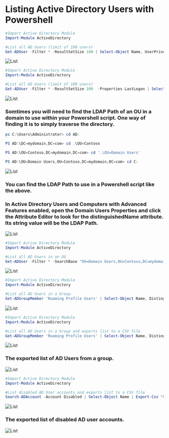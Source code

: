 <h1>Listing Active Directory Users with Powershell</h1>

```Powershell
#Import Active Directory Module
Import-Module ActiveDirectory

#List all AD Users (limit of 100 users)
Get-ADUser -Filter * -ResultSetSize 100 | Select-Object Name, UserPrincipalName, Enabled
```
![List](https://github.com/whuynhit/ActiveDirectory/blob/main/How%20to%20use%20Powershell%20with%20Active%20Directory/Listing%20Active%20Directory%20Users%20with%20Powershell/sub/1.png)

```Powershell
#Import Active Directory Module
Import-Module ActiveDirectory

#List all AD Users (limit of 100 users)
Get-ADUser -Filter * -ResultSetSize 100  -Properties LastLogon | Select-Object Name, UserPrincipalName, Enabled, LastLogon
```
![List](https://github.com/whuynhit/ActiveDirectory/blob/main/How%20to%20use%20Powershell%20with%20Active%20Directory/Listing%20Active%20Directory%20Users%20with%20Powershell/sub/2.png)

### Somtimes you will need to find the LDAP Path of an OU in a domain to use within your Powershell script. One way of finding it is to simply traverse the directory.
```Powershell
ps C:\Users\Administrator> cd AD:

PS AD:\DC=mydomain,DC=com> cd .\OU=Contoso

PS AD:\OU=Contoso,DC=mydomain,DC=com> cd '.\OU=Domain Users'

PS AD:\OU=Domain Users,OU=Contoso,DC=mydomain,DC=com> cd C:
```
![List](https://github.com/whuynhit/ActiveDirectory/blob/main/How%20to%20use%20Powershell%20with%20Active%20Directory/Listing%20Active%20Directory%20Users%20with%20Powershell/sub/3.png)

### You can find the LDAP Path to use in a Powershell script like the above. 
### In Active Directory Users and Computers with Advanced Features enabled, open the Domain Users Properties and click the Attribute Editor to look for the distinguishedName attribute. Its string value will be the LDAP Path.
![List](https://github.com/whuynhit/ActiveDirectory/blob/main/How%20to%20use%20Powershell%20with%20Active%20Directory/Listing%20Active%20Directory%20Users%20with%20Powershell/sub/4.png)

```Powershell
#Import Active Directory Module
Import-Module ActiveDirectory

#List all AD Users in an OU
Get-ADUser -Filter * -SearchBase "OU=Domain Users,OU=Contoso,DC=mydomain,DC=com" | Select-Object Name
```
![List](https://github.com/whuynhit/ActiveDirectory/blob/main/How%20to%20use%20Powershell%20with%20Active%20Directory/Listing%20Active%20Directory%20Users%20with%20Powershell/sub/5.png)

```Powershell
#Import Active Directory Module
Import-Module ActiveDirectory

#List all AD Users in a Group
Get-ADGroupMember 'Roaming Profile Users' | Select-Object Name, DistinguishedName
```
![List](https://github.com/whuynhit/ActiveDirectory/blob/main/How%20to%20use%20Powershell%20with%20Active%20Directory/Listing%20Active%20Directory%20Users%20with%20Powershell/sub/6.png)


```Powershell
#Import Active Directory Module
Import-Module ActiveDirectory

#List all AD Users in a Group and exports list to a CSV file
Get-ADGroupMember 'Roaming Profile Users' | Select-Object Name, DistinguishedName | Export-Csv "C:\Roaming Profile Users.csv"
```
![List](https://github.com/whuynhit/ActiveDirectory/blob/main/How%20to%20use%20Powershell%20with%20Active%20Directory/Listing%20Active%20Directory%20Users%20with%20Powershell/sub/7.png)

### The exported list of AD Users from a group.
![List](https://github.com/whuynhit/ActiveDirectory/blob/main/How%20to%20use%20Powershell%20with%20Active%20Directory/Listing%20Active%20Directory%20Users%20with%20Powershell/sub/8.png)

```Powershell
#Import Active Directory Module
Import-Module ActiveDirectory

#List disabled AD User accounts and exports list to a CSV file
Search-ADAccount -Account Disabled | Select-Object Name | Export-Csv "C:\Disabled Accounts.csv"
```
![List](https://github.com/whuynhit/ActiveDirectory/blob/main/How%20to%20use%20Powershell%20with%20Active%20Directory/Listing%20Active%20Directory%20Users%20with%20Powershell/sub/9.png)

### The exported list of disabled AD user accounts.
![List](https://github.com/whuynhit/ActiveDirectory/blob/main/How%20to%20use%20Powershell%20with%20Active%20Directory/Listing%20Active%20Directory%20Users%20with%20Powershell/sub/10.png)
